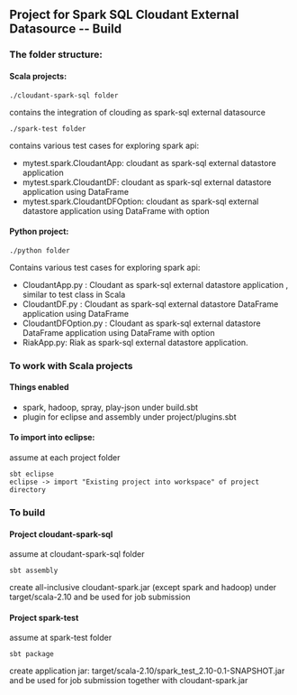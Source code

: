 ## Project for Spark SQL Cloudant External Datasource -- Build

### The folder structure:

#### Scala projects:

	./cloudant-spark-sql folder

contains the integration of clouding as spark-sql external datasource
   				

	./spark-test folder
		
contains various test cases for exploring spark api:

* mytest.spark.CloudantApp: cloudant as spark-sql external datastore application
* mytest.spark.CloudantDF: cloudant as spark-sql external datastore application using DataFrame
* mytest.spark.CloudantDFOption: cloudant as spark-sql external datastore application using DataFrame with option


#### Python project:

	./python folder
		
Contains various test cases for exploring spark api:

* CloudantApp.py : Cloudant as spark-sql external datastore application , similar to test class in Scala
* CloudantDF.py : Cloudant as spark-sql external datastore DataFrame application using DataFrame
* CloudantDFOption.py : Cloudant as spark-sql external datastore DataFrame application using DataFrame with option
* RiakApp.py: Riak as spark-sql external datastore application. 

		

### To work with Scala projects

#### Things enabled

* spark, hadoop, spray, play-json under build.sbt
* plugin for eclipse and assembly under project/plugins.sbt


#### To import into eclipse:

assume at each project folder

	sbt eclipse 
	eclipse -> import "Existing project into workspace" of project directory



### To build 

#### Project cloudant-spark-sql

assume at cloudant-spark-sql folder
	
	sbt assembly

create all-inclusive cloudant-spark.jar (except spark and hadoop) under target/scala-2.10 and be used for job submission
	
	
#### Project spark-test
	
assume at spark-test folder
		
	sbt package
			
create application jar: target/scala-2.10/spark_test_2.10-0.1-SNAPSHOT.jar and be used for job submission together with cloudant-spark.jar
			

